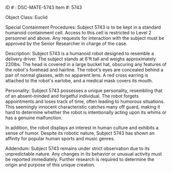 ID # : DSC-MATE-5743
Item #: 5743

Object Class: Euclid

Special Containment Procedures:
Subject 5743 is to be kept in a standard humanoid containment cell. Access to this cell is restricted to Level 2 personnel and above. Any requests for interaction with the subject must be approved by the Senior Researcher in charge of the case.

Description:
Subject 5743 is a humanoid robot designed to resemble a delivery driver. The subject stands at 6'ft tall and weighs approximately 220lbs. The head is covered in a large bucket hat, obscuring any features of the robot's forehead and hairline. The robot's eyes are concealed behind a pair of normal glasses, with no apparent lens. A red cross earring is attached to the robot's earlobe, and a medical mask covers its mouth.

Personality:
Subject 5743 possesses a unique personality, resembling that of an absent-minded and forgetful individual. The robot forgets appointments and loses track of time, often leading to humorous situations. This seemingly innocent characteristic catches many off guard, making it hard to determine whether the robot is intentionally acting upon its whims or has a genuine malfunction.

In addition, the robot displays an interest in human culture and exhibits a sense of humor. Despite its robotic nature, Subject 5743 has shown an affinity for popular human sports and music genres.

Addendum:
Subject 5743 remains under strict observation due to its unpredictable nature. Any changes in its behavior or unusual activity must be reported immediately. Further research is required to determine the origin and purpose of this unique creation.